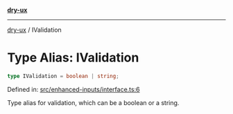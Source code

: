 [**dry-ux**](../README.md)

***

[dry-ux](../README.md) / IValidation

# Type Alias: IValidation

```ts
type IValidation = boolean | string;
```

Defined in: [src/enhanced-inputs/interface.ts:6](https://github.com/navedr/dry-ux/blob/05824901684f5086b63edd3699fcdb1704ab19f9/src/enhanced-inputs/interface.ts#L6)

Type alias for validation, which can be a boolean or a string.
